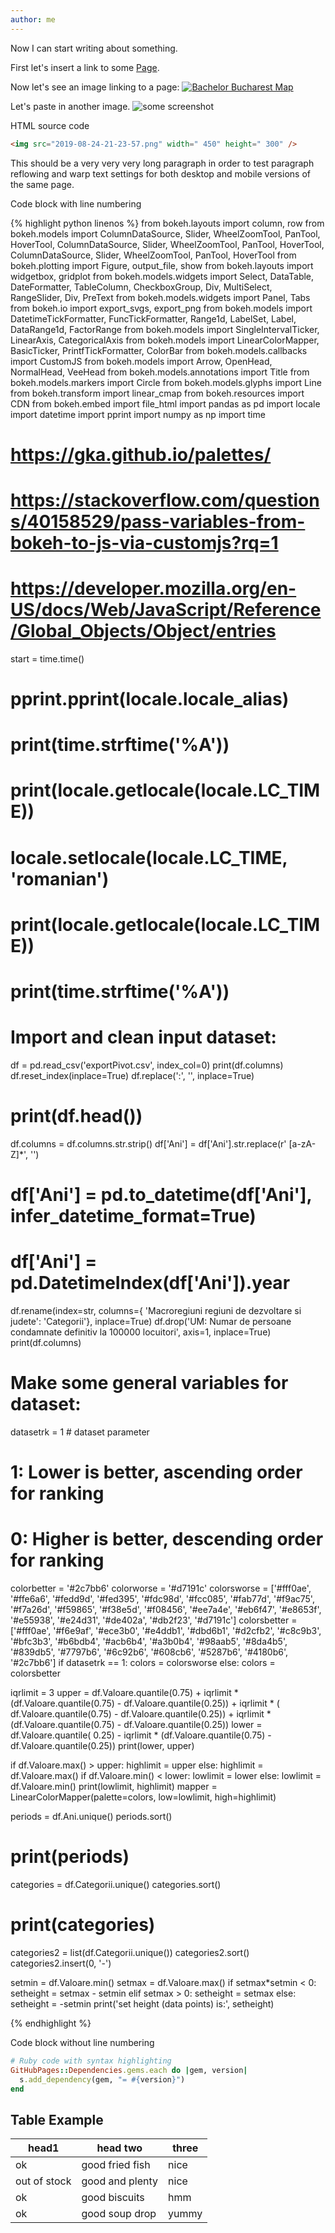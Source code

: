 ```yaml
---
author: me
---
```


Now I can start writing about something.

First let's insert a link to some [Page](/assets/html/BachelorBucharestMap.html).

Now let's see an image linking to a page:
[![Bachelor Bucharest Map](/assets/images/cap_BachelorBucharestMap.PNG)](/assets/html/BachelorBucharestMap.html)

Let's paste in another image.
![some screenshot](/assets/images/Capture6.PNG)

HTML source code

```html
<img src="2019-08-24-21-23-57.png" width=" 450" height=" 300" />
```

This should be a very very very long paragraph in order to test paragraph reflowing and warp text settings for both desktop and mobile versions of the same page.

Code block with line numbering

{% highlight python linenos %}
from bokeh.layouts import column, row
from bokeh.models import ColumnDataSource, Slider, WheelZoomTool, PanTool, HoverTool, ColumnDataSource, Slider, WheelZoomTool, PanTool, HoverTool, ColumnDataSource, Slider, WheelZoomTool, PanTool, HoverTool
from bokeh.plotting import Figure, output_file, show
from bokeh.layouts import widgetbox, gridplot
from bokeh.models.widgets import Select, DataTable, DateFormatter, TableColumn, CheckboxGroup, Div, MultiSelect, \
    RangeSlider, Div, PreText
from bokeh.models.widgets import Panel, Tabs
from bokeh.io import export_svgs, export_png
from bokeh.models import DatetimeTickFormatter, FuncTickFormatter, Range1d, LabelSet, Label, DataRange1d, FactorRange
from bokeh.models import SingleIntervalTicker, LinearAxis, CategoricalAxis
from bokeh.models import LinearColorMapper, BasicTicker, PrintfTickFormatter, ColorBar
from bokeh.models.callbacks import CustomJS
from bokeh.models import Arrow, OpenHead, NormalHead, VeeHead
from bokeh.models.annotations import Title
from bokeh.models.markers import Circle
from bokeh.models.glyphs import Line
from bokeh.transform import linear_cmap
from bokeh.resources import CDN
from bokeh.embed import file_html
import pandas as pd
import locale
import datetime
import pprint
import numpy as np
import time

# https://gka.github.io/palettes/
# https://stackoverflow.com/questions/40158529/pass-variables-from-bokeh-to-js-via-customjs?rq=1
# https://developer.mozilla.org/en-US/docs/Web/JavaScript/Reference/Global_Objects/Object/entries

start = time.time()
# pprint.pprint(locale.locale_alias)
# print(time.strftime('%A'))
# print(locale.getlocale(locale.LC_TIME))
# locale.setlocale(locale.LC_TIME, 'romanian')
# print(locale.getlocale(locale.LC_TIME))
# print(time.strftime('%A'))


# Import and clean input dataset:

df = pd.read_csv('exportPivot.csv', index_col=0)
print(df.columns)
df.reset_index(inplace=True)
df.replace(':', '', inplace=True)
# print(df.head())
df.columns = df.columns.str.strip()
df['Ani'] = df['Ani'].str.replace(r' [a-zA-Z]*', '')
# df['Ani'] = pd.to_datetime(df['Ani'], infer_datetime_format=True)
# df['Ani'] = pd.DatetimeIndex(df['Ani']).year
df.rename(index=str, columns={
          'Macroregiuni  regiuni de dezvoltare si judete': 'Categorii'}, inplace=True)
df.drop('UM: Numar de persoane condamnate definitiv la 100000 locuitori',
        axis=1, inplace=True)
print(df.columns)


# Make some general variables for dataset:

datasetrk = 1  # dataset parameter
# 1: Lower is better, ascending order for ranking
# 0: Higher is better, descending order for ranking
colorbetter = '#2c7bb6'
colorworse = '#d7191c'
colorsworse = ['#fff0ae', '#ffe6a6', '#fedd9d', '#fed395', '#fdc98d', '#fcc085', '#fab77d', '#f9ac75', '#f7a26d', '#f59865',
               '#f38e5d', '#f08456', '#ee7a4e', '#eb6f47', '#e8653f', '#e55938', '#e24d31', '#de402a', '#db2f23', '#d7191c']
colorsbetter = ['#fff0ae', '#f6e9af', '#ece3b0', '#e4ddb1', '#dbd6b1', '#d2cfb2', '#c8c9b3', '#bfc3b3', '#b6bdb4', '#acb6b4',
                '#a3b0b4', '#98aab5', '#8da4b5', '#839db5', '#7797b6', '#6c92b6', '#608cb6', '#5287b6', '#4180b6', '#2c7bb6']
if datasetrk == 1:
    colors = colorsworse
else:
    colors = colorsbetter

iqrlimit = 3
upper = df.Valoare.quantile(0.75) + iqrlimit * (df.Valoare.quantile(0.75) - df.Valoare.quantile(0.25)) + iqrlimit * (
    df.Valoare.quantile(0.75) - df.Valoare.quantile(0.25)) + iqrlimit * (df.Valoare.quantile(0.75) - df.Valoare.quantile(0.25))
lower = df.Valoare.quantile(
    0.25) - iqrlimit * (df.Valoare.quantile(0.75) - df.Valoare.quantile(0.25))
print(lower, upper)

if df.Valoare.max() > upper:
    highlimit = upper
else:
    highlimit = df.Valoare.max()
if df.Valoare.min() < lower:
    lowlimit = lower
else:
    lowlimit = df.Valoare.min()
print(lowlimit, highlimit)
mapper = LinearColorMapper(palette=colors, low=lowlimit, high=highlimit)

periods = df.Ani.unique()
periods.sort()
# print(periods)
categories = df.Categorii.unique()
categories.sort()
# print(categories)
categories2 = list(df.Categorii.unique())
categories2.sort()
categories2.insert(0, '-')

setmin = df.Valoare.min()
setmax = df.Valoare.max()
if setmax*setmin < 0:
    setheight = setmax - setmin
elif setmax > 0:
    setheight = setmax
else:
    setheight = -setmin
print('set height (data points) is:', setheight)

{% endhighlight %}

Code block without line numbering

```ruby
# Ruby code with syntax highlighting
GitHubPages::Dependencies.gems.each do |gem, version|
  s.add_dependency(gem, "= #{version}")
end
```

Table Example
-------------
head1 | head two | three
-------|-----------|------
ok | good fried fish | nice
out of stock | good and plenty | nice
ok | good biscuits | hmm
ok | good soup drop | yummy

